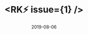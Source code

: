 ---
date: 2019-08-06
venue: Carousell
talks:
  - 1
  - 4
meetupLink: https://www.meetup.com/React-Knowledgeable/events/263198659/
issueLink: https://github.com/react-knowledgeable/talks/issues/3
title: '<RK⚡️ issue={1} />'
---